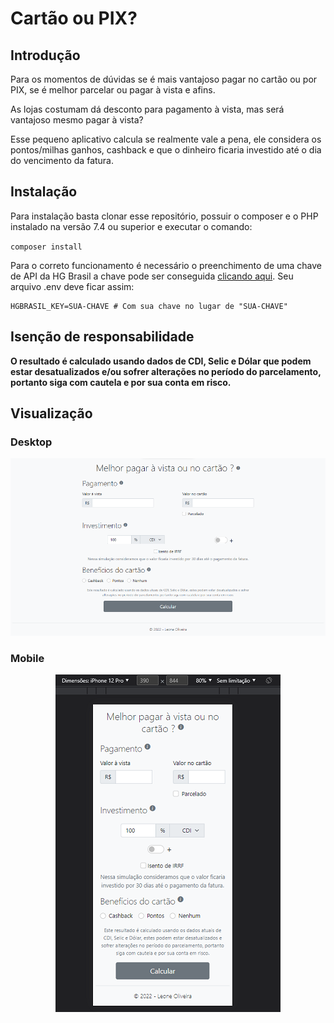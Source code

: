 # Cartão ou PIX?

## Introdução

Para os momentos de dúvidas se é mais vantajoso pagar no cartão ou por PIX, se é melhor parcelar ou pagar à vista e
afins.

As lojas costumam dá desconto para pagamento à vista, mas será vantajoso mesmo pagar à vista?

Esse pequeno aplicativo calcula se realmente vale a pena, ele considera os pontos/milhas ganhos, cashback e
que o dinheiro ficaria investido até o dia do vencimento da fatura.

## Instalação

Para instalação basta clonar esse repositório, possuir o composer e o PHP instalado na versão 7.4 ou superior e executar
o comando:

`composer install`

Para o correto funcionamento é necessário o preenchimento de uma chave de API da HG Brasil a chave pode ser conseguida
[clicando aqui](https://console.hgbrasil.com/keys). Seu arquivo .env deve ficar assim:

```shell
HGBRASIL_KEY=SUA-CHAVE # Com sua chave no lugar de "SUA-CHAVE"
```

## Isenção de responsabilidade

**O resultado é calculado usando dados de CDI, Selic e Dólar que podem estar desatualizados e/ou sofrer alterações no
período do parcelamento, portanto siga com cautela e por sua conta em risco.**

## Visualização

### Desktop

<p align="center">
   <img src="https://raw.githubusercontent.com/leonetecbr/cartao-ou-pix/main/result/site-desktop.png" alt="Site visto do computador"/>
</p>

### Mobile

<p align="center">
   <img src="https://raw.githubusercontent.com/leonetecbr/cartao-ou-pix/main/result/site-mobile.png" alt="Site visto do celular"/>
</p>